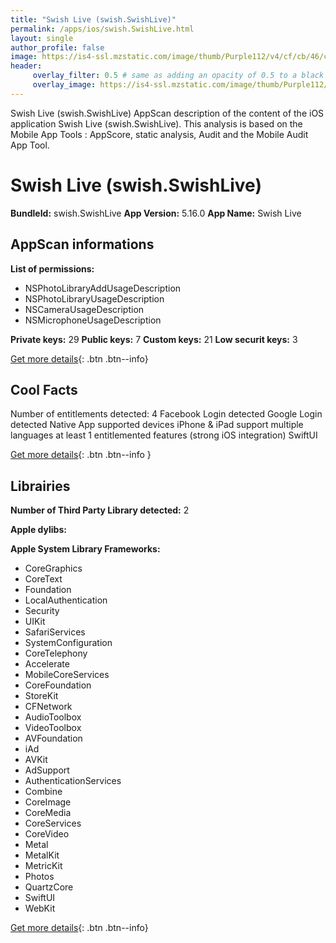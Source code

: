 ```yaml
---
title: "Swish Live (swish.SwishLive)"
permalink: /apps/ios/swish.SwishLive.html
layout: single
author_profile: false
image: https://is4-ssl.mzstatic.com/image/thumb/Purple112/v4/cf/cb/46/cfcb460f-8927-b171-0a50-641934131953/AppIcon-0-1x_U007emarketing-0-7-0-85-220.png/512x512bb.jpg
header: 
     overlay_filter: 0.5 # same as adding an opacity of 0.5 to a black background
     overlay_image: https://is4-ssl.mzstatic.com/image/thumb/Purple112/v4/cf/cb/46/cfcb460f-8927-b171-0a50-641934131953/AppIcon-0-1x_U007emarketing-0-7-0-85-220.png/512x512bb.jpg
---
```

Swish Live (swish.SwishLive) AppScan description of the content of the iOS application Swish Live (swish.SwishLive). This analysis is based on the Mobile App Tools : AppScore, static analysis, Audit and the Mobile Audit App Tool.

# Swish Live (swish.SwishLive)

**BundleId:** swish.SwishLive
**App Version:** 5.16.0
**App Name:** Swish Live


## AppScan informations 

**List of permissions:** 
- NSPhotoLibraryAddUsageDescription
- NSPhotoLibraryUsageDescription
- NSCameraUsageDescription
- NSMicrophoneUsageDescription
  
  
**Private keys:** 29
**Public keys:** 7
**Custom keys:** 21
**Low securit keys:** 3
  
[Get more details](/pricing.html){: .btn .btn--info}

## Cool Facts

Number of entitlements detected: 4
Facebook Login detected
Google Login detected
Native App
supported devices iPhone & iPad
support multiple languages
at least 1 entitlemented features (strong iOS integration)
SwiftUI
  
[Get more details](/pricing.html){: .btn .btn--info }

## Librairies 
**Number of Third Party Library detected:** 2


**Apple dylibs:**


**Apple System Library Frameworks:**
- CoreGraphics
- CoreText
- Foundation
- LocalAuthentication
- Security
- UIKit
- SafariServices
- SystemConfiguration
- CoreTelephony
- Accelerate
- MobileCoreServices
- CoreFoundation
- StoreKit
- CFNetwork
- AudioToolbox
- VideoToolbox
- AVFoundation
- iAd
- AVKit
- AdSupport
- AuthenticationServices
- Combine
- CoreImage
- CoreMedia
- CoreServices
- CoreVideo
- Metal
- MetalKit
- MetricKit
- Photos
- QuartzCore
- SwiftUI
- WebKit


  
[Get more details](/pricing.html){: .btn .btn--info}


